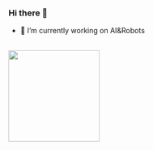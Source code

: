 ### Hi there 👋

<!--
**ZhihaoAIRobotic/ZhihaoAIRobotic** is a ✨ _special_ ✨ repository because its `README.md` (this file) appears on your GitHub profile.

Here are some ideas to get you started:

- 🔭 I’m currently working on ...
- 🌱 I’m currently learning ...
- 👯 I’m looking to collaborate on ...
- 🤔 I’m looking for help with ...
- 💬 Ask me about ...
- 📫 How to reach me: ...
- 😄 Pronouns: ...
- ⚡ Fun fact: ...
- 📫 Reach me through: 
-->
- 🔭 I’m currently working on AI&Robots

<br/>

<a href="https://github.com/ZhihaoAIRobotic">
  <img height="180em" src="https://github-readme-stats.vercel.app/api?username=ZhihaoAIRobotic&show_icons=true&count_private=true&title_color=FFFFFF&text_color=FFFFFF&bg_color=DEG,43CBFF,8533D7 " />
</a>

<br/>
